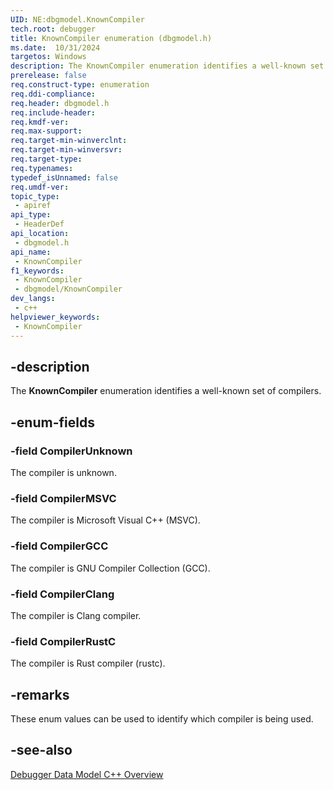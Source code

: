 ```yaml
---
UID: NE:dbgmodel.KnownCompiler
tech.root: debugger
title: KnownCompiler enumeration (dbgmodel.h)
ms.date:  10/31/2024
targetos: Windows
description: The KnownCompiler enumeration identifies a well-known set of compilers.  
prerelease: false
req.construct-type: enumeration
req.ddi-compliance: 
req.header: dbgmodel.h
req.include-header: 
req.kmdf-ver: 
req.max-support: 
req.target-min-winverclnt: 
req.target-min-winversvr: 
req.target-type: 
req.typenames: 
typedef_isUnnamed: false
req.umdf-ver: 
topic_type:
 - apiref
api_type:
 - HeaderDef
api_location:
 - dbgmodel.h
api_name:
 - KnownCompiler
f1_keywords:
 - KnownCompiler
 - dbgmodel/KnownCompiler
dev_langs:
 - c++
helpviewer_keywords:
 - KnownCompiler
---
```


## -description

The **KnownCompiler** enumeration identifies a well-known set of compilers.  

## -enum-fields

### -field CompilerUnknown

The compiler is unknown.   

### -field CompilerMSVC

The compiler is Microsoft Visual C++ (MSVC).  

### -field CompilerGCC

The compiler is GNU Compiler Collection (GCC). 

### -field CompilerClang

The compiler is Clang compiler.   

### -field CompilerRustC

The compiler is Rust compiler (rustc).   

## -remarks
      
These enum values can be used to identify which compiler is being used. 

## -see-also

[Debugger Data Model C++ Overview](/windows-hardware/drivers/debugger/data-model-cpp-overview)


